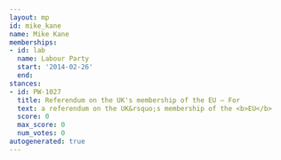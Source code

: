 ```yaml
---
layout: mp
id: mike_kane
name: Mike Kane
memberships:
- id: lab
  name: Labour Party
  start: '2014-02-26'
  end: 
stances:
- id: PW-1027
  title: Referendum on the UK's membership of the EU — For
  text: a referendum on the UK&rsquo;s membership of the <b>EU</b>
  score: 0
  max_score: 0
  num_votes: 0
autogenerated: true
---
```


